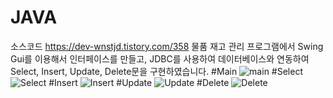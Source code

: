 # JAVA
소스코드 https://dev-wnstjd.tistory.com/358
물품 재고 관리 프로그램에서 Swing Gui를 이용해서 인터페이스를 만들고, 
JDBC를 사용하여 데이터베이스와 연동하여 Select, Insert, Update, Delete문을 구현하였습니다.
#Main
![main](https://github.com/HaLim-Song/JAVA/assets/71272204/4b25fc20-109e-4c32-9678-821041fbfbf3)
#Select
![Select](https://github.com/HaLim-Song/JAVA/assets/71272204/f6481b14-afeb-4b0d-beb6-163eeaf0504b)
#Insert
![Insert](https://github.com/HaLim-Song/JAVA/assets/71272204/3f080c4a-e9c7-4b3f-b614-6ff79c4ac925)
#Update
![Update](https://github.com/HaLim-Song/JAVA/assets/71272204/9e48533e-3bec-4753-a464-6955db5b97e8)
#Delete
![Delete](https://github.com/HaLim-Song/JAVA/assets/71272204/1f2c13b3-dd74-4d9b-8db8-825f05e216c9)
